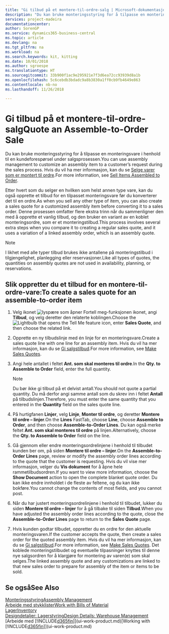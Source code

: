 ```yaml
---
title: "Gi tilbud på et montere-til-ordre-salg | Microsoft-dokumentasjon"
description: "Du kan bruke monteringsstyring for å tilpasse en monteringsvare i henhold til en kundeforespørsel under salgsprosessen."
services: project-madeira
documentationcenter: 
author: SorenGP
ms.service: dynamics365-business-central
ms.topic: article
ms.devlang: na
ms.tgt_pltfrm: na
ms.workload: na
ms.search.keywords: kit, kitting
ms.date: 10/01/2018
ms.author: sgroespe
ms.translationtype: HT
ms.sourcegitcommit: 33b900f1ac9e295921e7f3d6ea72cc93939d8a1b
ms.openlocfilehash: 5c6cebdb3bdadc9a8b3830a1ff0cb9fb4649e863
ms.contentlocale: nb-no
ms.lasthandoff: 11/26/2018

---
```

# <a name="quote-an-assemble-to-order-sale"></a><span data-ttu-id="26835-103">Gi tilbud på et montere-til-ordre-salg</span><span class="sxs-lookup"><span data-stu-id="26835-103">Quote an Assemble-to-Order Sale</span></span>
<span data-ttu-id="26835-104">Du kan bruke monteringsstyring for å tilpasse en monteringsvare i henhold til en kundeforespørsel under salgsprosessen.</span><span class="sxs-lookup"><span data-stu-id="26835-104">You can use assembly management to customize an assembly item to a customer’s request during the sales process.</span></span> <span data-ttu-id="26835-105">Hvis du vil ha mer informasjon, kan du se [Selge varer som er montert til ordre](assembly-how-to-sell-items-assembled-to-order.md).</span><span class="sxs-lookup"><span data-stu-id="26835-105">For more information, see [Sell Items Assembled to Order](assembly-how-to-sell-items-assembled-to-order.md).</span></span>  

<span data-ttu-id="26835-106">Etter hvert som du selger en hvilken som helst annen type vare, kan du også opprette et tilbud for en tilpasset monteringsvare før du konverterer det til en ordre.</span><span class="sxs-lookup"><span data-stu-id="26835-106">As when you sell any other type of item, you can also create a sales quote for a customized assembly item before converting it to a sales order.</span></span> <span data-ttu-id="26835-107">Denne prosessen omfatter flere ekstra trinn når du sammenligner den med å opprette et vanlig tilbud, og den bruker en variant av en koblet monteringsordre, som er et monteringstilbud.</span><span class="sxs-lookup"><span data-stu-id="26835-107">This process involves several extra steps when you compare it to creating a regular sales quote, and it uses a variation of a linked assembly order, which is an assembly quote.</span></span>

> [!NOTE]  
>  <span data-ttu-id="26835-108">I likhet med alle typer tilbud brukes ikke antallene på monteringstilbud i tilgjengelighet, planlegging eller reservasjoner.</span><span class="sxs-lookup"><span data-stu-id="26835-108">Like all types of quotes, the quantities on assembly quotes are not used in availability, planning, or reservations.</span></span>  

## <a name="to-create-a-sales-quote-for-an-assemble-to-order-item"></a><span data-ttu-id="26835-109">Slik oppretter du et tilbud for en montere-til-ordre-vare:</span><span class="sxs-lookup"><span data-stu-id="26835-109">To create a sales quote for an assemble-to-order item</span></span>  
1.  <span data-ttu-id="26835-110">Velg ikonet ![lyspære som åpner Fortell meg-funksjonen](media/ui-search/search_small.png "Fortell hva du vil gjøre") ikonet, angi **Tilbud**, og velg deretter den relaterte koblingen.</span><span class="sxs-lookup"><span data-stu-id="26835-110">Choose the ![Lightbulb that opens the Tell Me feature](media/ui-search/search_small.png "Tell me what you want to do") icon, enter **Sales Quote**, and then choose the related link.</span></span>  
2.  <span data-ttu-id="26835-111">Opprette en ny tilbudslinje med én linje for en monteringsvare.</span><span class="sxs-lookup"><span data-stu-id="26835-111">Create a sales quote line with one line for an assembly item.</span></span> <span data-ttu-id="26835-112">Hvis du vil ha mer informasjon, kan du se [Gi salgstilbud](sales-how-make-offers.md).</span><span class="sxs-lookup"><span data-stu-id="26835-112">For more information, see [Make Sales Quotes](sales-how-make-offers.md).</span></span>  
3.  <span data-ttu-id="26835-113">Angi hele antallet i feltet **Ant. som skal monteres til ordre**.</span><span class="sxs-lookup"><span data-stu-id="26835-113">In the **Qty. to Assemble to Order** field, enter the full quantity.</span></span>

    > [!NOTE]  
    >  <span data-ttu-id="26835-114">Du bør ikke gi tilbud på et delvist antall.</span><span class="sxs-lookup"><span data-stu-id="26835-114">You should not quote a partial quantity.</span></span> <span data-ttu-id="26835-115">Du må derfor angi samme antall som du skrev inn i feltet **Antall** på tilbudslinjen.</span><span class="sxs-lookup"><span data-stu-id="26835-115">Therefore, you must enter the same quantity that you entered in the **Quantity** field on the sales quote line.</span></span>  

4.  <span data-ttu-id="26835-116">På hurtigfanen **Linjer**, velg **Linje**, **Monter til ordre**, og deretter **Montere til ordre – linjer**.</span><span class="sxs-lookup"><span data-stu-id="26835-116">On the **Lines** FastTab, choose **Line**, choose **Assemble to Order**, and then choose **Assemble-to-Order Lines**.</span></span> <span data-ttu-id="26835-117">Du kan også merke feltet **Ant. som skal monteres til ordre** på linjen.</span><span class="sxs-lookup"><span data-stu-id="26835-117">Alternatively, choose the **Qty. to Assemble to Order** field on the line.</span></span>  
5.  <span data-ttu-id="26835-118">Gå gjennom eller endre monteringsordrelinjene i henhold til tilbudet kunden ber om, på siden **Montere til ordre – linjer**.</span><span class="sxs-lookup"><span data-stu-id="26835-118">On the **Assemble-to-Order Lines** page, review or modify the assembly order lines according to the quote that the customer is requesting.</span></span> <span data-ttu-id="26835-119">Hvis du vil vise mer informasjon, velger du **Vis dokument** for å åpne hele rammetilbudsordren.</span><span class="sxs-lookup"><span data-stu-id="26835-119">If you want to view more information, choose the **Show Document** action to open the complete blanket quote order.</span></span> <span data-ttu-id="26835-120">Du kan ikke endre innholdet i de fleste av feltene, og du kan ikke bokføre.</span><span class="sxs-lookup"><span data-stu-id="26835-120">You cannot change the contents of most fields, and you cannot post.</span></span>  
6.  <span data-ttu-id="26835-121">Når du har justert monteringsordrelinjene i henhold til tilbudet, lukker du siden **Montere til ordre – linjer** for å gå tilbake til siden **Tilbud**.</span><span class="sxs-lookup"><span data-stu-id="26835-121">When you have adjusted the assembly order lines according to the quote, close the **Assemble-to-Order Lines** page to return to the **Sales Quote** page.</span></span>  
7.  <span data-ttu-id="26835-122">Hvis kunden godtar tilbudet, oppretter du en ordre for den aktuelle monteringsvaren.</span><span class="sxs-lookup"><span data-stu-id="26835-122">If the customer accepts the quote, then create a sales order for the quoted assembly item.</span></span> <span data-ttu-id="26835-123">Hvis du vil ha mer informasjon, kan du se [Gi salgstilbud](sales-how-make-offers.md).</span><span class="sxs-lookup"><span data-stu-id="26835-123">For more information, see [Make Sales Quotes](sales-how-make-offers.md).</span></span> <span data-ttu-id="26835-124">Det koblede monteringstilbudet og eventuelle tilpasninger knyttes til denne nye salgsordren for å klargjøre for montering av varen(e) som skal selges.</span><span class="sxs-lookup"><span data-stu-id="26835-124">The linked assembly quote and any customizations are linked to that new sales order to prepare for assembly of the item or items to be sold.</span></span>  

## <a name="see-also"></a><span data-ttu-id="26835-125">Se også</span><span class="sxs-lookup"><span data-stu-id="26835-125">See Also</span></span>  
[<span data-ttu-id="26835-126">Monteringsstyring</span><span class="sxs-lookup"><span data-stu-id="26835-126">Assembly Management</span></span>](assembly-assemble-items.md)  
[<span data-ttu-id="26835-127">Arbeide med stykklister</span><span class="sxs-lookup"><span data-stu-id="26835-127">Work with Bills of Material</span></span>](inventory-how-work-BOMs.md)  
[<span data-ttu-id="26835-128">Lager</span><span class="sxs-lookup"><span data-stu-id="26835-128">Inventory</span></span>](inventory-manage-inventory.md)  
[<span data-ttu-id="26835-129">Designdetaljer: Lagerstyring</span><span class="sxs-lookup"><span data-stu-id="26835-129">Design Details: Warehouse Management</span></span>](design-details-warehouse-management.md)  
<span data-ttu-id="26835-130">[Arbeide med [!INCLUDE[d365fin](includes/d365fin_md.md)]](ui-work-product.md)</span><span class="sxs-lookup"><span data-stu-id="26835-130">[Working with [!INCLUDE[d365fin](includes/d365fin_md.md)]](ui-work-product.md)</span></span>

